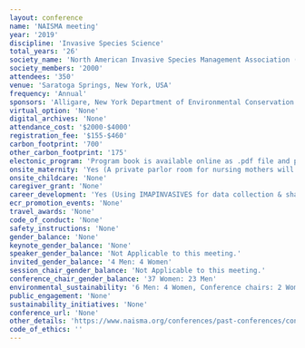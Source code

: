 ```yaml
---
layout: conference 
name: 'NAISMA meeting'
year: '2019'
discipline: 'Invasive Species Science'
total_years: '26'
society_name: 'North American Invasive Species Management Association (NAISMA) & NYISRI (New York Invasive Species Research Institue)'
society_members: '2000'
attendees: '350'
venue: 'Saratoga Springs, New York, USA'
frequency: 'Annual'
sponsors: 'Alligare, New York Department of Environmental Conservation (NY DEC), Bayer, Northeast Climate Adaptation Science Center (NE CASC), CD3, SePRO, The Northeastern Integrated Pest Management Center at Cornell University, United States Department of Agriculture (USDA), The Stewardship Network'
virtual_option: 'None'
digital_archives: 'None'
attendance_cost: '$2000-$4000'
registration_fee: '$155-$460'
carbon_footprint: '700'
other_carbon_footprint: '175'
electonic_program: 'Program book is available online as .pdf file and planner.'
onsite_maternity: 'Yes (A private parlor room for nursing mothers will be available.)'
onsite_childcare: 'None'
caregiver_grant: 'None'
career_development: 'Yes (Using IMAPINVASIVES for data collection & sharing)'
ecr_promotion_events: 'None'
travel_awards: 'None'
code_of_conduct: 'None'
safety_instructions: 'None'
gender_balance: 'None'
keynote_gender_balance: 'None'
speaker_gender_balance: 'Not Applicable to this meeting.'
invited_gender_balance: '4 Men: 4 Women'
session_chair_gender_balance: 'Not Applicable to this meeting.'
conference_chair_gender_balance: '37 Women: 23 Men'
environmental_sustainability: '6 Men: 4 Women, Conference chairs: 2 Women'
public_engagement: 'None'
sustainability_initiatives: 'None'
conference_url: 'None'
other_details: 'https://www.naisma.org/conferences/past-conferences/conference-2019/'
code_of_ethics: ''
---
```

